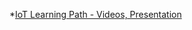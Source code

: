 
*[IoT Learning Path - Videos, Presentation](https://github.com/microsoft/Internet-of-Things-Event-Learning-Path)

